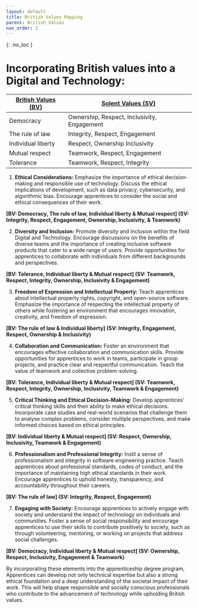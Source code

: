 ```yaml
---
layout: default
title: British Values Mapping
parent: British Values
nav_order: 2
---
```


{: .no_toc }

# Incorporating British values into a Digital and Technology:

| [**British Values (BV)**](https://www.gov.uk/government/news/guidance-on-promoting-british-values-in-schools-published) | [**Solent Values (SV)**](https://www.solent.ac.uk/strategy-2025/welcome) |
| --- | --- |
| Democracy | Ownership, Respect, Inclusivity, Engagement |
| The rule of law | Integrity, Respect, Engagement |
| Individual liberty  | Respect, Ownership Inclusivity |
| Mutual respect  | Teamwork, Respect, Engagement |
| Tolerance | Teamwork, Respect, Integrity |

1. **Ethical Considerations:**  Emphasize the importance of ethical decision-making and responsible use of technology. Discuss the ethical implications of development, such as data privacy, cybersecurity, and algorithmic bias. Encourage apprentices to consider the social and ethical consequences of their work.

**[BV: Democracy, The rule of law, Individual liberty & Mutual respect]
 (SV: Integrity, Respect, Engagement, Ownership, Inclusivity, & Teamwork)**


2. **Diversity and Inclusion:**  Promote diversity and inclusion within the field Digital and Technology. Encourage discussions on the benefits of diverse teams and the importance of creating inclusive software products that cater to a wide range of users. Provide opportunities for apprentices to collaborate with individuals from different backgrounds and perspectives.

**[BV: Tolerance, Individual liberty & Mutual respect]
 (SV: Teamwork, Respect, Integrity, Ownership, Inclusivity & Engagement)**


3. **Freedom of Expression and Intellectual Property:**  Teach apprentices about intellectual property rights, copyright, and open-source software. Emphasize the importance of respecting the intellectual property of others while fostering an environment that encourages innovation, creativity, and freedom of expression.

**[BV: The rule of law & Individual liberty]
 (SV: Integrity, Engagement, Respect, Ownership & Inclusivity)**


4. **Collaboration and Communication:**  Foster an environment that encourages effective collaboration and communication skills. Provide opportunities for apprentices to work in teams, participate in group projects, and practice clear and respectful communication. Teach the value of teamwork and collective problem-solving.

**[BV: Tolerance, Individual liberty & Mutual respect]
(SV: Teamwork, Respect, Integrity, Ownership, Inclusivity, Teamwork & Engagement)**

5. **Critical Thinking and Ethical Decision-Making:**  Develop apprentices' critical thinking skills and their ability to make ethical decisions. Incorporate case studies and real-world scenarios that challenge them to analyse complex problems, consider multiple perspectives, and make informed choices based on ethical principles.

**[BV: Individual liberty & Mutual respect]
 (SV: Respect, Ownership, Inclusivity, Teamwork & Engagement)**


6. **Professionalism and Professional Integrity:**  Instil a sense of professionalism and integrity in software engineering practice. Teach apprentices about professional standards, codes of conduct, and the importance of maintaining high ethical standards in their work. Encourage apprentices to uphold honesty, transparency, and accountability throughout their careers.

**[BV: The rule of law]
 (SV: Integrity, Respect, Engagement)**


7. **Engaging with Society:**  Encourage apprentices to actively engage with society and understand the impact of technology on individuals and communities. Foster a sense of social responsibility and encourage apprentices to use their skills to contribute positively to society, such as through volunteering, mentoring, or working on projects that address social challenges.

**[BV: Democracy, Individual liberty & Mutual respect]
 (SV: Ownership, Respect, Inclusivity, Engagement & Teamwork)**


By incorporating these elements into the apprenticeship degree program, Apprentices can develop not only technical expertise but also a strong ethical foundation and a deep understanding of the societal impact of their work. This will help shape responsible and socially conscious professionals who contribute to the advancement of technology while upholding British values.